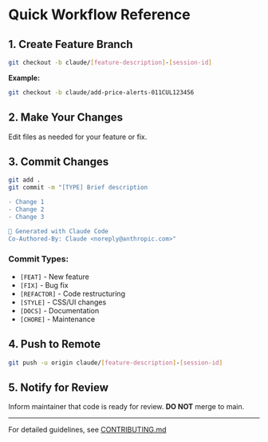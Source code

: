 # Quick Workflow Reference

## 1. Create Feature Branch

```bash
git checkout -b claude/[feature-description]-[session-id]
```

**Example:**
```bash
git checkout -b claude/add-price-alerts-011CUL123456
```

## 2. Make Your Changes

Edit files as needed for your feature or fix.

## 3. Commit Changes

```bash
git add .
git commit -m "[TYPE] Brief description

- Change 1
- Change 2
- Change 3

🤖 Generated with Claude Code
Co-Authored-By: Claude <noreply@anthropic.com>"
```

### Commit Types:
- `[FEAT]` - New feature
- `[FIX]` - Bug fix
- `[REFACTOR]` - Code restructuring
- `[STYLE]` - CSS/UI changes
- `[DOCS]` - Documentation
- `[CHORE]` - Maintenance

## 4. Push to Remote

```bash
git push -u origin claude/[feature-description]-[session-id]
```

## 5. Notify for Review

Inform maintainer that code is ready for review. **DO NOT** merge to main.

---

For detailed guidelines, see [CONTRIBUTING.md](CONTRIBUTING.md)
